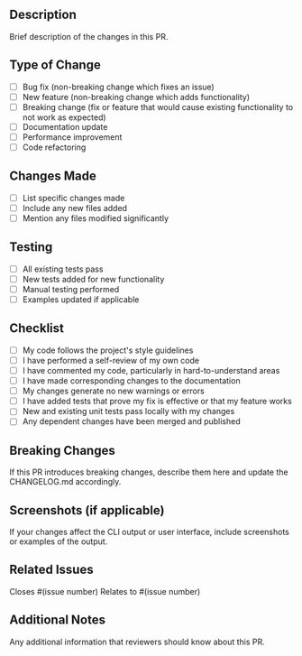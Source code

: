## Description
Brief description of the changes in this PR.

## Type of Change
- [ ] Bug fix (non-breaking change which fixes an issue)
- [ ] New feature (non-breaking change which adds functionality)
- [ ] Breaking change (fix or feature that would cause existing functionality to not work as expected)
- [ ] Documentation update
- [ ] Performance improvement
- [ ] Code refactoring

## Changes Made
- [ ] List specific changes made
- [ ] Include any new files added
- [ ] Mention any files modified significantly

## Testing
- [ ] All existing tests pass
- [ ] New tests added for new functionality
- [ ] Manual testing performed
- [ ] Examples updated if applicable

## Checklist
- [ ] My code follows the project's style guidelines
- [ ] I have performed a self-review of my own code
- [ ] I have commented my code, particularly in hard-to-understand areas
- [ ] I have made corresponding changes to the documentation
- [ ] My changes generate no new warnings or errors
- [ ] I have added tests that prove my fix is effective or that my feature works
- [ ] New and existing unit tests pass locally with my changes
- [ ] Any dependent changes have been merged and published

## Breaking Changes
If this PR introduces breaking changes, describe them here and update the CHANGELOG.md accordingly.

## Screenshots (if applicable)
If your changes affect the CLI output or user interface, include screenshots or examples of the output.

## Related Issues
Closes #(issue number)
Relates to #(issue number)

## Additional Notes
Any additional information that reviewers should know about this PR.